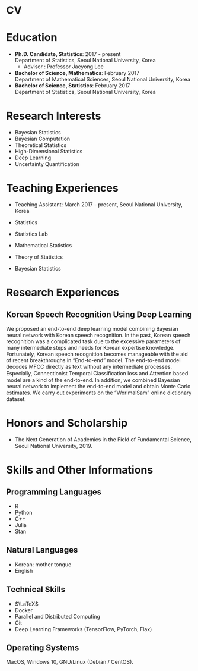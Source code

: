 # CV


# Education 

* **Ph.D. Candidate, Statistics**: 2017 - present<br>Department of Statistics, Seoul National University, Korea
  * Advisor : Professor Jaeyong Lee
* **Bachelor of Science, Mathematics**: February 2017<br>Department of Mathematical Sciences, Seoul National University, Korea
* **Bachelor of Science, Statistics**: February 2017<br>Department of Statistics, Seoul National University, Korea

# Research Interests

* Bayesian Statistics 
* Bayesian Computation 
* Theoretical Statistics
* High-Dimensional Statistics
* Deep Learning
* Uncertainty Quantification

# Teaching Experiences

* Teaching Assistant: March 2017 - present, Seoul National University, Korea

* Statistics
* Statistics Lab
* Mathematical Statistics
* Theory of Statistics
* Bayesian Statistics

# Research Experiences

## Korean Speech Recognition Using Deep Learning

We proposed an end-to-end deep learning model combining Bayesian neural network with Korean speech recognition. In the past, Korean speech recognition was a complicated task due to the excessive parameters of many intermediate steps and needs for Korean expertise knowledge. Fortunately, Korean speech recognition becomes manageable with the aid of recent breakthroughs in “End-to-end” model. The end-to-end model decodes MFCC directly as text without any intermediate processes. Especially, Connectionist Temporal Classiﬁcation loss and Attention based model are a kind of the end-to-end. In addition, we combined Bayesian neural network to implement the end-to-end model and obtain Monte Carlo estimates. We carry out experiments on the “WorimalSam” online dictionary dataset.

<!-- ## Project Experiences -->

<!-- To be filled -->

# Honors and Scholarship

* The Next Generation of Academics in the Field of Fundamental Science, Seoul National University, 2019.

# Skills and Other Informations

## Programming Languages

* R
* Python
* C++
* Julia
* Stan

## Natural Languages

* Korean: mother tongue
* English

## Technical Skills

* $\LaTeX$
* Docker
* Parallel and Distributed Computing
* Git
* Deep Learning Frameworks (TensorFlow, PyTorch, Flax)

## Operating Systems

MacOS, Windows 10, GNU/Linux (Debian / CentOS).

